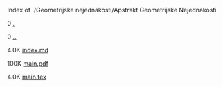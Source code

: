Index of ./Geometrijske nejednakosti/Apstrakt Geometrijske Nejednakosti

0 [.](.)

0 [..](..)

4.0K [index.md](index.md)

100K [main.pdf](main.pdf)

4.0K [main.tex](main.tex)

